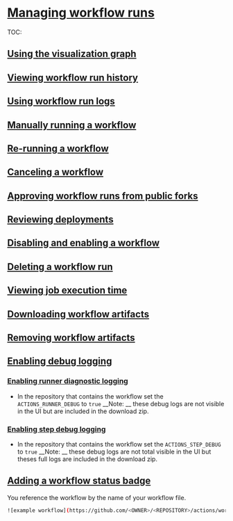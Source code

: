 # [Managing workflow runs](https://docs.github.com/en/actions/managing-workflow-runs)
TOC:
## [Using the visualization graph](https://docs.github.com/en/actions/managing-workflow-runs/using-the-visualization-graph)
## [Viewing workflow run history](https://docs.github.com/en/actions/managing-workflow-runs/viewing-workflow-run-history)
## [Using workflow run logs](https://docs.github.com/en/actions/managing-workflow-runs/using-workflow-run-logs)
## [Manually running a workflow](https://docs.github.com/en/actions/managing-workflow-runs/manually-running-a-workflow)
## [Re-running a workflow](https://docs.github.com/en/actions/managing-workflow-runs/re-running-a-workflow)
## [Canceling a workflow](https://docs.github.com/en/actions/managing-workflow-runs/canceling-a-workflow)
## [Approving workflow runs from public forks](https://docs.github.com/en/actions/managing-workflow-runs/approving-workflow-runs-from-public-forks)
## [Reviewing deployments](https://docs.github.com/en/actions/managing-workflow-runs/reviewing-deployments)
## [Disabling and enabling a workflow](https://docs.github.com/en/actions/managing-workflow-runs/disabling-and-enabling-a-workflow)
## [Deleting a workflow run](https://docs.github.com/en/actions/managing-workflow-runs/deleting-a-workflow-run)
## [Viewing job execution time](https://docs.github.com/en/actions/managing-workflow-runs/viewing-job-execution-time)
## [Downloading workflow artifacts](https://docs.github.com/en/actions/managing-workflow-runs/downloading-workflow-artifacts)
## [Removing workflow artifacts](https://docs.github.com/en/actions/managing-workflow-runs/removing-workflow-artifacts)
## [Enabling debug logging](https://docs.github.com/en/actions/managing-workflow-runs/enabling-debug-logging)
### [Enabling runner diagnostic logging](https://docs.github.com/en/actions/managing-workflow-runs/enabling-debug-logging#enabling-runner-diagnostic-logging)
* In the repository that contains the workflow set the `ACTIONS_RUNNER_DEBUG` to `true`
__Note: __ these debug logs are not visible in the UI but are included in the download zip.
### [Enabling step debug logging](https://docs.github.com/en/actions/managing-workflow-runs/enabling-debug-logging#enabling-step-debug-logging)
* In the repository that contains the workflow set the `ACTIONS_STEP_DEBUG` to `true`
__Note: __ these debug logs are not total visible in the UI but theses full logs are included in the download zip.
## [Adding a workflow status badge](https://docs.github.com/en/actions/managing-workflow-runs/adding-a-workflow-status-badge)
You reference the workflow by the name of your workflow file.
```bash
![example workflow](https://github.com/<OWNER>/<REPOSITORY>/actions/workflows/<WORKFLOW_FILE>/badge.svg)
```

